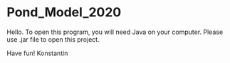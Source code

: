 # Pond_Model_2020

Hello.
To open this program, you will need Java on your computer.
Please use .jar file to open this project.

Have fun!
Konstantin
